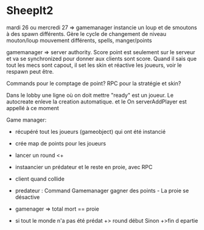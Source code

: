 # SheepIt2

mardi 26 ou mercredi 27 => gamemanager instancie un loup et de smoutons à des spawn différents. Gère le cycle de changement de niveau
mouton/loup mouvement différents, spells, manger/points

gamemanager => server authority. Score point est seulement sur le serveur et va se synchronized pour donner aux clients sont score.
Quand il sais que tout les mecs sont capout, il set les skin et réactive les joueurs, voir le respawn peut être.

Commands pour le comptage de point?
RPC pour la stratégie et skin?

Dans le lobby une ligne où on doit mettre "ready" est un joueur. Le autocreate enleve la creation automatique. et le On serverAddPlayer est appellé à ce moment

Game manager:
- récupéré tout les joueurs (gameobject) qui ont été instancié
- crée map de points pour les joueurs
- lancer un round  <+
- instaancier un prédateur et le reste en proie, avec RPC


- client quand collide
- predateur : Command Gamemanager gagner des points - La proie se désactive

- gamenager => total  mort == proie
- si tout le monde n'a pas été prédat +> round début
Sinon +>fin d epartie
